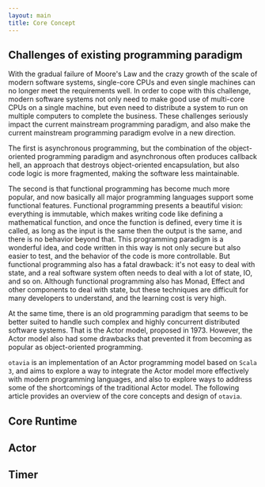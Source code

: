 ```yaml
---
layout: main
title: Core Concept
---
```


## Challenges of existing programming paradigm

With the gradual failure of Moore's Law and the crazy growth of the scale of modern software systems, single-core CPUs
and even single machines can no longer meet the requirements well. In order to cope with this challenge, modern software
systems not only need to make good use of multi-core CPUs on a single machine, but even need to distribute a system to
run on multiple computers to complete the business. These challenges seriously impact the current mainstream programming
paradigm, and also make the current mainstream programming paradigm evolve in a new direction.

The first is asynchronous programming, but the combination of the object-oriented programming paradigm and asynchronous
often produces callback hell, an approach that destroys object-oriented encapsulation, but also code logic is more
fragmented, making the software less maintainable.

The second is that functional programming has become much more popular, and now basically all major programming
languages support some functional features. Functional programming presents a beautiful vision: everything is immutable,
which makes writing code like defining a mathematical function, and once the function is defined, every time it is
called, as long as the input is the same then the output is the same, and there is no behavior beyond that. This
programming paradigm is a wonderful idea, and code written in this way is not only secure but also easier to test, and
the behavior of the code is more controllable. But functional programming also has a fatal drawback: it's not easy to
deal with state, and a real software system often needs to deal with a lot of state, IO, and so on. Although functional
programming also has Monad, Effect and other components to deal with state, but these techniques are difficult for many
developers to understand, and the learning cost is very high.

At the same time, there is an old programming paradigm that seems to be better suited to handle such complex and highly
concurrent distributed software systems. That is the Actor model, proposed in 1973. However, the Actor model also had
some drawbacks that prevented it from becoming as popular as object-oriented programming.

`otavia` is an implementation of an Actor programming model based on `Scala 3`, and aims to explore a way to integrate
the Actor model more effectively with modern programming languages, and also to explore ways to address some of the
shortcomings of the traditional Actor model. The following article provides an overview of the core concepts and design
of `otavia`.

## Core Runtime

## Actor

## Timer